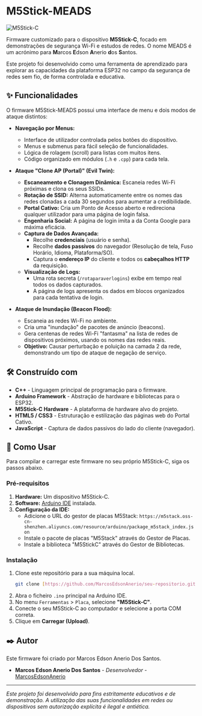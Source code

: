 # M5Stick-MEADS

![M5Stick-C](https://static.m5stack.com/uploads/2019/11/stickc_01.png)

Firmware customizado para o dispositivo **M5Stick-C**, focado em demonstrações de segurança Wi-Fi e estudos de redes. O nome MEADS é um acrónimo para **M**arcos **E**dson **A**nerio **d**os **S**antos.

Este projeto foi desenvolvido como uma ferramenta de aprendizado para explorar as capacidades da plataforma ESP32 no campo da segurança de redes sem fio, de forma controlada e educativa.

## ✨ Funcionalidades

O firmware M5Stick-MEADS possui uma interface de menu e dois modos de ataque distintos:

* **Navegação por Menus:**
    * Interface de utilizador controlada pelos botões do dispositivo.
    * Menus e submenus para fácil seleção de funcionalidades.
    * Lógica de rolagem (scroll) para listas com muitos itens.
    * Código organizado em módulos (`.h` e `.cpp`) para cada tela.

* **Ataque "Clone AP (Portal)" (Evil Twin):**
    * **Escaneamento e Clonagem Dinâmica:** Escaneia redes Wi-Fi próximas e clona os seus SSIDs.
    * **Rotação de SSID:** Alterna automaticamente entre os nomes das redes clonadas a cada 30 segundos para aumentar a credibilidade.
    * **Portal Cativo:** Cria um Ponto de Acesso aberto e redireciona qualquer utilizador para uma página de login falsa.
    * **Engenharia Social:** A página de login imita a da Conta Google para máxima eficácia.
    * **Captura de Dados Avançada:**
        * Recolhe **credenciais** (usuário e senha).
        * Recolhe **dados passivos** do navegador (Resolução de tela, Fuso Horário, Idioma, Plataforma/SO).
        * Captura o **endereço IP** do cliente e todos os **cabeçalhos HTTP** da requisição.
    * **Visualização de Logs:**
        * Uma rota secreta (`/rotaparaverlogins`) exibe em tempo real todos os dados capturados.
        * A página de logs apresenta os dados em blocos organizados para cada tentativa de login.

* **Ataque de Inundação (Beacon Flood):**
    * Escaneia as redes Wi-Fi no ambiente.
    * Cria uma "inundação" de pacotes de anúncio (beacons).
    * Gera centenas de redes Wi-Fi "fantasma" na lista de redes de dispositivos próximos, usando os nomes das redes reais.
    * **Objetivo:** Causar perturbação e poluição na camada 2 da rede, demonstrando um tipo de ataque de negação de serviço.

## 🛠️ Construído com

* **C++** - Linguagem principal de programação para o firmware.
* **Arduino Framework** - Abstração de hardware e bibliotecas para o ESP32.
* **M5Stick-C Hardware** - A plataforma de hardware alvo do projeto.
* **HTML5 / CSS3** - Estruturação e estilização das páginas web do Portal Cativo.
* **JavaScript** - Captura de dados passivos do lado do cliente (navegador).

## 🚀 Como Usar

Para compilar e carregar este firmware no seu próprio M5Stick-C, siga os passos abaixo.

### Pré-requisitos

1.  **Hardware:** Um dispositivo M5Stick-C.
2.  **Software:** [Arduino IDE](https://www.arduino.cc/en/software) instalada.
3.  **Configuração da IDE:**
    * Adicione o URL do gestor de placas M5Stack: `https://m5stack.oss-cn-shenzhen.aliyuncs.com/resource/arduino/package_m5stack_index.json`
    * Instale o pacote de placas "M5Stack" através do Gestor de Placas.
    * Instale a biblioteca "M5StickC" através do Gestor de Bibliotecas.

### Instalação

1.  Clone este repositório para a sua máquina local.
    ```sh
    git clone [https://github.com/MarcosEdsonAnerio/seu-repositorio.git](https://github.com/MarcosEdsonAnerio/seu-repositorio.git)
    ```
2.  Abra o ficheiro `.ino` principal na Arduino IDE.
3.  No menu `Ferramentas` > `Placa`, selecione **"M5Stick-C"**.
4.  Conecte o seu M5Stick-C ao computador e selecione a porta COM correta.
5.  Clique em **Carregar (Upload)**.

## ✒️ Autor

Este firmware foi criado por Marcos Edson Anerio Dos Santos.

* **Marcos Edson Anerio Dos Santos** - *Desenvolvedor* - [MarcosEdsonAnerio](https://github.com/MarcosEdsonAnerio)

---
*Este projeto foi desenvolvido para fins estritamente educativos e de demonstração. A utilização das suas funcionalidades em redes ou dispositivos sem autorização explícita é ilegal e antiética.*
